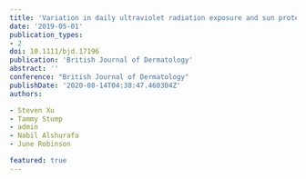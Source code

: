 ```yaml
---
title: 'Variation in daily ultraviolet radiation exposure and sun protection behaviours of melanoma survivors: an observational single-arm pilot study with a wearable sensor'
date: '2019-05-01'
publication_types:
- 2
doi: 10.1111/bjd.17196
publication: 'British Journal of Dermatology'
abstract: ''
conference: "British Journal of Dermatology"
publishDate: '2020-08-14T04:38:47.460304Z'
authors:

- Steven Xu
- Tammy Stump
- admin
- Nabil Alshurafa
- June Robinson

featured: true
---
```

